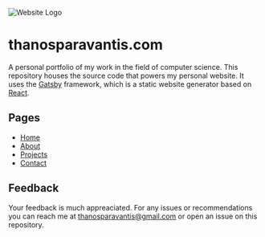 ![Website Logo](https://i.imgur.com/DlgxUa6.png)

# thanosparavantis.com
A personal portfolio of my work in the field of computer science. This repository houses the source code that powers my personal website. It uses the [Gatsby](https://www.gatsbyjs.org/) framework, which is a static website generator based on [React](https://reactjs.org/).

## Pages
- [Home](https://thanosparavantis.com/)
- [About](https://thanosparavantis.com/about)
- [Projects](https://thanosparavantis.com/projects)
- [Contact](https://thanosparavantis.com/contact)

## Feedback
Your feedback is much appreaciated. For any issues or recommendations you can reach me at [thanosparavantis@gmail.com](mailto:thanosparavantis@gmail.com) or open an issue on this repository.
